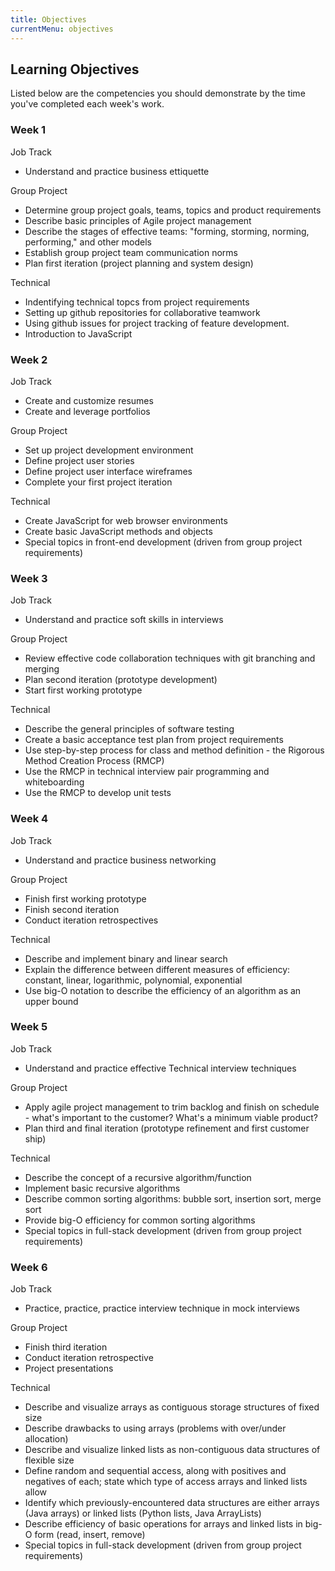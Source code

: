 ```yaml
---
title: Objectives
currentMenu: objectives
---
```


## Learning Objectives

Listed below are the competencies you should demonstrate by the time you've completed each week's work.

### Week 1

Job Track

* Understand and practice business ettiquette

Group Project

* Determine group project goals, teams, topics and product requirements
* Describe basic principles of Agile project management
* Describe the stages of effective teams: "forming, storming, norming, performing," and other models
* Establish group project team communication norms
* Plan first iteration (project planning and system design)

Technical

* Indentifying technical topcs from project requirements
* Setting up github repositories for collaborative teamwork
* Using github issues for project tracking of feature development.
* Introduction to JavaScript


### Week 2


Job Track

* Create and customize resumes
* Create and leverage portfolios

Group Project

* Set up project development environment
* Define project user stories
* Define project user interface wireframes
* Complete your first project iteration

Technical

* Create JavaScript for web browser environments
* Create basic JavaScript methods and objects
* Special topics in front-end development (driven from group project requirements)


### Week 3

Job Track

* Understand and practice soft skills in interviews


Group Project

* Review effective code collaboration techniques with git branching and merging
* Plan second iteration (prototype development)
* Start first working prototype

Technical

* Describe the general principles of software testing
* Create a basic acceptance test plan from project requirements
* Use step-by-step process for class and method definition - the Rigorous Method Creation Process (RMCP)
* Use the RMCP in technical interview pair programming and whiteboarding
* Use the RMCP to develop unit tests

### Week 4

Job Track

* Understand and practice business networking

Group Project

* Finish first working prototype
* Finish second iteration
* Conduct iteration retrospectives

Technical

* Describe and implement binary and linear search
* Explain the difference between different measures of efficiency: constant, linear, logarithmic, polynomial, exponential
* Use big-O notation to describe the efficiency of an algorithm as an upper bound

### Week 5

Job Track

* Understand and practice effective Technical interview techniques

Group Project

* Apply agile project management to trim backlog and finish on schedule - what's important to the customer? What's a minimum viable product?
* Plan third and final iteration (prototype refinement and first customer ship)

Technical

* Describe the concept of a recursive algorithm/function
* Implement basic recursive algorithms
* Describe common sorting algorithms: bubble sort, insertion sort, merge sort
* Provide big-O efficiency for common sorting algorithms
* Special topics in full-stack development (driven from group project requirements)

### Week 6

Job Track

* Practice, practice, practice interview technique in mock interviews

Group Project

* Finish third iteration
* Conduct iteration retrospective
* Project presentations

Technical

* Describe and visualize arrays as contiguous storage structures of fixed size
* Describe drawbacks to using arrays (problems with over/under allocation)
* Describe and visualize linked lists as non-contiguous data structures of flexible size
* Define random and sequential access, along with positives and negatives of each; state which type of access arrays and linked lists allow
* Identify which previously-encountered data structures are either arrays (Java arrays) or linked lists (Python lists, Java ArrayLists)
* Describe efficiency of basic operations for arrays and linked lists in big-O form (read, insert, remove)
* Special topics in full-stack development (driven from group project requirements)
